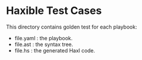 # Haxible Test Cases

This directory contains golden test for each playbook:

- file.yaml : the playbook.
- file.ast : the syntax tree.
- file.hs : the generated Haxl code.
